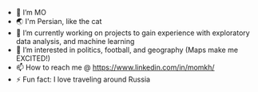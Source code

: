 - 👋 I’m MO
- 🌏 I'm Persian, like the cat
- 🌱 I’m currently working on projects to gain experience with exploratory data analysis, and machine learning
- 👀 I’m interested in politics, football, and geography (Maps make me EXCITED!)
- 📫 How to reach me @ https://www.linkedin.com/in/momkh/
- ⚡️ Fun fact: I love traveling around Russia
<!---
MoMkhani/MoMkhani is a ✨ special ✨ repository because its `README.md` (this file) appears on your GitHub profile.
You can click the Preview link to take a look at your changes.
--->
